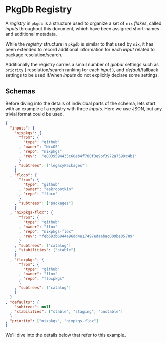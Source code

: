 # PkgDb Registry

A _registry_ in `pkgdb` is a structure used to organize a set of `nix` _flakes_,
called _inputs_ throughout this document, which have been assigned short-names
and additional metadata.

While the _registry_ structure in `pkgdb` is similar to that used by `nix`, it 
has been extended to record additional information for each _input_ related to
package resolution/search.

Additionally the registry carries a small number of _global_ settings such as
`priority` ( resolution/search ranking for each _input_ ), and
_default_/fallback settings to be used if/when _inputs_ do not explicitly
declare some settings.


## Schemas

Before diving into the details of individual parts of the schema, lets start
with an example of a registry with three _inputs_.
Here we use JSON, but any trivial format could be used.

```json
{
  "inputs": {
    "nixpkgs": {
      "from": {
        "type": "github"
      , "owner": "NixOS"
      , "repo": "nixpkgs"
      , "rev":  "e8039594435c68eb4f780f3e9bf3972a7399c4b1"
      }
    , "subtrees": ["legacyPackages"]
    }
  , "floco": {
      "from": {
        "type": "github"
      , "owner": "aakropotkin"
      , "repo": "floco"
      }
    , "subtrees": ["packages"]
    }
  , "nixpkgs-flox": {
      "from": {
        "type": "github"
      , "owner": "flox"
      , "repo": "nixpkgs-flox"
      , "rev": "feb593b6844a96dd4e17497edaabac009be05709"
      }
    , "subtrees": ["catalog"]
    , "stabilities": ["stable"]
    }
  , "floxpkgs": {
      "from": {
        "type": "github"
      , "owner": "flox"
      , "repo": "floxpkgs"
      }
    , "subtrees": ["catalog"]
    }
  }
, "defaults": {
    "subtrees": null
  , "stabilities": ["stable", "staging", "unstable"]
  }
, "priority": ["nixpkgs", "nixpkgs-flox"]
}
```

We'll dive into the details below that refer to this example.
